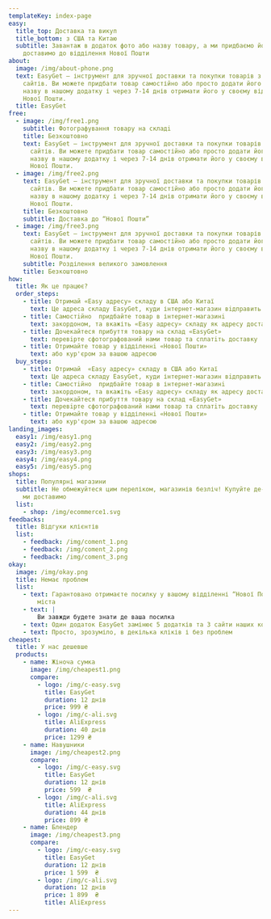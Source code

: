 ```yaml
---
templateKey: index-page
easy:
  title_top: Доставка та викуп
  title_bottom: з США та Китаю
  subtitle: Завантаж в додаток фото або назву товару, а ми придбаємо його та
    доставимо до відділення Нової Пошти
about:
  image: /img/about-phone.png
  text: EasyGet — інструмент для зручної доставки та покупки товарів з іноземних
    сайтів. Ви можете придбати товар самостійно або просто додати його фото чи
    назву в нашому додатку і через 7-14 днів отримати його у своєму відділенні
    Нової Пошти.
  title: EasyGet
free:
  - image: /img/free1.png
    subtitle: Фотографування товару на складi
    title: Безкоштовно
    text: EasyGet — інструмент для зручної доставки та покупки товарів з іноземних
      сайтів. Ви можете придбати товар самостійно або просто додати його фото чи
      назву в нашому додатку і через 7-14 днів отримати його у своєму відділенні
      Нової Пошти.
  - image: /img/free2.png
    text: EasyGet — інструмент для зручної доставки та покупки товарів з іноземних
      сайтів. Ви можете придбати товар самостійно або просто додати його фото чи
      назву в нашому додатку і через 7-14 днів отримати його у своєму відділенні
      Нової Пошти.
    title: Безкоштовно
    subtitle: Доставка до “Нової Пошти”
  - image: /img/free3.png
    text: EasyGet — інструмент для зручної доставки та покупки товарів з іноземних
      сайтів. Ви можете придбати товар самостійно або просто додати його фото чи
      назву в нашому додатку і через 7-14 днів отримати його у своєму відділенні
      Нової Пошти.
    subtitle: Розділення великого замовлення
    title: Безкоштовно
how:
  title: Як це працює?
  order_steps:
    - title: Отримай «Easy адресу» складу в США або Китаї
      text: Це адреса складу EasyGet, куди інтернет-магазин вiдправить ваше замовлення
    - title: Самостiйно  придбайте товар в інтернет-магазинi
      text: закордоном, та вкажіть «Easy адресу» складу як адресу доставки
    - title: Дочекайтеся прибуття товару на склад «EasyGet»
      text: перевiрте сфотографований нами товар та сплатiть доставку
    - title: Отримайте товар у відділеннi «Нової Пошти»
      text: або кур'єром за вашою адресою
  buy_steps:
    - title: Отримай  «Easy адресу» складу в США або Китаї
      text: Це адреса складу EasyGet, куди інтернет-магазин вiдправить ваше замовлення
    - title: Самостiйно  придбайте товар в інтернет-магазинi
      text: закордоном, та вкажіть «Easy адресу» складу як адресу доставки
    - title: Дочекайтеся прибуття товару на склад «EasyGet»
      text: перевiрте сфотографований нами товар та сплатiть доставку
    - title: Отримайте товар у відділеннi «Нової Пошти»
      text: або кур'єром за вашою адресою
landing_images:
  easy1: /img/easy1.png
  easy2: /img/easy2.png
  easy3: /img/easy3.png
  easy4: /img/easy4.png
  easy5: /img/easy5.png
shops:
  title: Популярні магазини
  subtitle: Не обмежуйтеся цим переліком, магазинів безліч! Купуйте де-завгодно,
    ми доставимо
  list:
    - shop: /img/ecommerce1.svg
feedbacks:
  title: Відгуки клієнтів
  list:
    - feedback: /img/coment_1.png
    - feedback: /img/coment_2.png
    - feedback: /img/coment_3.png
okay:
  image: /img/okay.png
  title: Немає проблем
  list:
    - text: Гарантовано отримаєте посилку у вашому відділенні “Нової Пошти” вашого
        міста
    - text: |
        Ви завжди будете знати де ваша посилка
    - text: Один додаток EasyGet замінює 5 додатків та 3 сайти наших конкурентів
    - text: Просто, зрозуміло, в декілька кліків і без проблем
cheapest:
  title: У нас дешевше
  products:
    - name: Жіноча сумка
      image: /img/cheapest1.png
      compare:
        - logo: /img/c-easy.svg
          title: EasyGet
          duration: 12 днів
          price: 999 ₴
        - logo: /img/c-ali.svg
          title: AliExpress
          duration: 40 днів
          price: 1299 ₴
    - name: Навушники
      image: /img/cheapest2.png
      compare:
        - logo: /img/c-easy.svg
          title: EasyGet
          duration: 12 днів
          price: 599  ₴
        - logo: /img/c-ali.svg
          title: AliExpress
          duration: 44 днів
          price: 899 ₴
    - name: Блендер
      image: /img/cheapest3.png
      compare:
        - logo: /img/c-easy.svg
          title: EasyGet
          duration: 12 днів
          price: 1 599  ₴
        - logo: /img/c-ali.svg
          duration: 12 днів
          price: 1 899  ₴
          title: AliExpress
---
```

